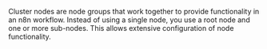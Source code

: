 Cluster nodes are node groups that work together to provide functionality in an n8n workflow. Instead of using a single node, you use a root node and one or more sub-nodes. This allows extensive configuration of node functionality.
